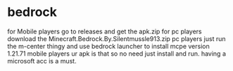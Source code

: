 # bedrock
for Mobile players go to releases and get the apk.zip
for pc players download the Minecraft.Bedrock.By.Silentmussle913.zip
pc players just run the m-center thingy and use bedrock launcher to install mcpe version 1.21.71
mobile players ur apk is that so no need just install and run.
having a microsoft acc is a must.
